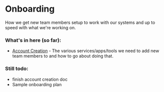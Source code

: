 # Onboarding

How we get new team members setup to work with our systems and up to speed with what we're working on.

### What's in here (so far):
-  [Account Creation](/onboarding/accounts.md) - The various services/apps/tools we need to add new team members to and how to go about doing that.

### Still todo:
-  finish account creation doc
-  Sample onboarding plan